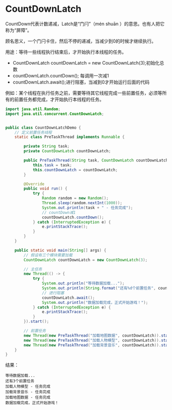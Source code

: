 # CountDownLatch



CountDown代表计数递减，Latch是“门闩”（mén shuān ）的意思。也有人把它称为“屏障”。

顾名思义，一个门闩卡住，然后不停的递减，当减少到0的时候才继续执行。




用途：等待一些线程执行结束后，才开始执行本线程的任务。

- CountDownLatch countDownLatch = new CountDownLatch(3);初始化总数 
- countDownLatch.countDown(); 每调用一次减1
- countDownLatch.await();进行阻塞，当减到0才开始运行后面的代码



例如：某个线程在执行任务之前，需要等待其它线程完成一些前置任务，必须等所有的前置任务都完成，才开始执行本线程的任务。

```java
import java.util.Random;
import java.util.concurrent.CountDownLatch;


public class CountDownLatchDemo {
    // 定义前置任务线程
    static class PreTaskThread implements Runnable {

        private String task;
        private CountDownLatch countDownLatch;

        public PreTaskThread(String task, CountDownLatch countDownLatch) {
            this.task = task;
            this.countDownLatch = countDownLatch;
        }

        @Override
        public void run() {
            try {
                Random random = new Random();
                Thread.sleep(random.nextInt(1000));
                System.out.println(task + " - 任务完成");
                // countDown减1
                countDownLatch.countDown();
            } catch (InterruptedException e) {
                e.printStackTrace();
            }
        }
    }

    public static void main(String[] args) {
        // 假设有三个模块需要加载
        CountDownLatch countDownLatch = new CountDownLatch(3);

        // 主任务
        new Thread(() -> {
            try {
                System.out.println("等待数据加载...");
                System.out.println(String.format("还有%d个前置任务", countDownLatch.getCount()));
                // 进行阻塞
                countDownLatch.await();
                System.out.println("数据加载完成，正式开始游戏！");
            } catch (InterruptedException e) {
                e.printStackTrace();
            }
        }).start();

        // 前置任务
        new Thread(new PreTaskThread("加载地图数据", countDownLatch)).start();
        new Thread(new PreTaskThread("加载人物模型", countDownLatch)).start();
        new Thread(new PreTaskThread("加载背景音乐", countDownLatch)).start();
    }
}
```

结果：

```
等待数据加载...
还有3个前置任务
加载人物模型 - 任务完成
加载背景音乐 - 任务完成
加载地图数据 - 任务完成
数据加载完成，正式开始游戏！
```

